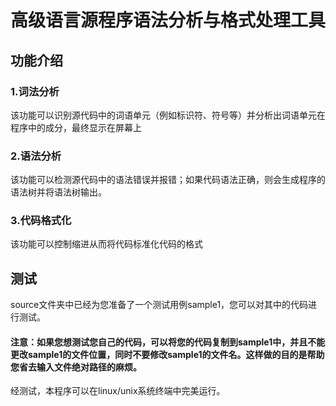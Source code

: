 # 高级语言源程序语法分析与格式处理工具
## 功能介绍
### 1.词法分析
该功能可以识别源代码中的词语单元（例如标识符、符号等）并分析出词语单元在程序中的成分，最终显示在屏幕上
### 2.语法分析
该功能可以检测源代码中的语法错误并报错；如果代码语法正确，则会生成程序的语法树并将语法树输出。
### 3.代码格式化
该功能可以控制缩进从而将代码标准化代码的格式
## 测试
source文件夹中已经为您准备了一个测试用例sample1，您可以对其中的代码进行测试。
#### 注意：如果您想测试您自己的代码，可以将您的代码复制到sample1中，并且**不能更改sample1的文件位置**，同时**不要修改sample1的文件名**。这样做的目的是帮助您省去输入文件绝对路径的麻烦。
经测试，本程序可以在linux/unix系统终端中完美运行。
